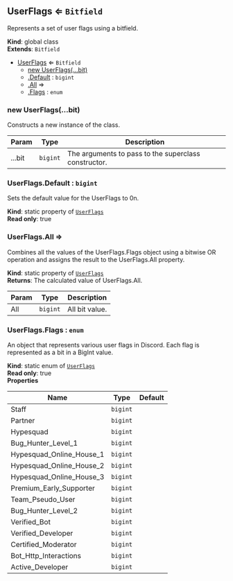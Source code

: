 <a name="UserFlags"></a>

## UserFlags ⇐ <code>Bitfield</code>
Represents a set of user flags using a bitfield.

**Kind**: global class  
**Extends**: <code>Bitfield</code>  

* [UserFlags](#UserFlags) ⇐ <code>Bitfield</code>
    * [new UserFlags(...bit)](#new_UserFlags_new)
    * [.Default](#UserFlags.Default) : <code>bigint</code>
    * [.All](#UserFlags.All) ⇒
    * [.Flags](#UserFlags.Flags) : <code>enum</code>

<a name="new_UserFlags_new"></a>

### new UserFlags(...bit)
Constructs a new instance of the class.


| Param | Type | Description |
| --- | --- | --- |
| ...bit | <code>bigint</code> | The arguments to pass to the superclass constructor. |

<a name="UserFlags.Default"></a>

### UserFlags.Default : <code>bigint</code>
Sets the default value for the UserFlags to 0n.

**Kind**: static property of [<code>UserFlags</code>](#UserFlags)  
**Read only**: true  
<a name="UserFlags.All"></a>

### UserFlags.All ⇒
Combines all the values of the UserFlags.Flags object using a bitwise OR operationand assigns the result to the UserFlags.All property.

**Kind**: static property of [<code>UserFlags</code>](#UserFlags)  
**Returns**: The calculated value of UserFlags.All.  

| Param | Type | Description |
| --- | --- | --- |
| All | <code>bigint</code> | All bit value. |

<a name="UserFlags.Flags"></a>

### UserFlags.Flags : <code>enum</code>
An object that represents various user flags in Discord.Each flag is represented as a bit in a BigInt value.

**Kind**: static enum of [<code>UserFlags</code>](#UserFlags)  
**Read only**: true  
**Properties**

| Name | Type | Default |
| --- | --- | --- |
| Staff | <code>bigint</code> | <code></code> | 
| Partner | <code>bigint</code> | <code></code> | 
| Hypesquad | <code>bigint</code> | <code></code> | 
| Bug_Hunter_Level_1 | <code>bigint</code> | <code></code> | 
| Hypesquad_Online_House_1 | <code>bigint</code> | <code></code> | 
| Hypesquad_Online_House_2 | <code>bigint</code> | <code></code> | 
| Hypesquad_Online_House_3 | <code>bigint</code> | <code></code> | 
| Premium_Early_Supporter | <code>bigint</code> | <code></code> | 
| Team_Pseudo_User | <code>bigint</code> | <code></code> | 
| Bug_Hunter_Level_2 | <code>bigint</code> | <code></code> | 
| Verified_Bot | <code>bigint</code> | <code></code> | 
| Verified_Developer | <code>bigint</code> | <code></code> | 
| Certified_Moderator | <code>bigint</code> | <code></code> | 
| Bot_Http_Interactions | <code>bigint</code> | <code></code> | 
| Active_Developer | <code>bigint</code> | <code></code> | 


